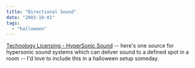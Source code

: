 ```yaml
---
title: "Directional Sound"
date: "2003-10-01"
tags: 
  - "halloween"
---
```


[Technology Licensing - HyperSonic Sound](http://www.atcsd.com/tl_hss.html "Technology Licensing - HyperSonic Sound") -- here's one source for hypersonic sound systems which can deliver sound to a defined spot in a room -- I'd love to include this in a halloween setup someday.
